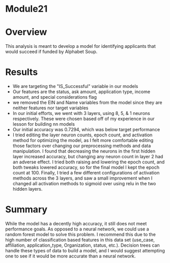 # Module21
# Overview
This analysis is meant to develop a model for identifying applicants that would succeed if funded by Alphabet Soup.

# Results
- We are targeting the "IS_Successful" variable in our models
- Our features are the status, ask amount, application type, income amount, and special considerations flag
- we removed the EIN and Name variables from the model since they are neither features nor target variables
- In our initial efforts, we went with 3 layers, using 8, 5, & 1 neurons respectively. These were chosen based off of my experience in our lesson for building nn models
- Our initial accuracy was 0.7294, which was below target performance
- I tried editing the layer neuron counts, epoch count, and activation method for optimizing the model, as I felt more comfortable editing those factors over changing our preprocessing methods and data manipulation. I found that decreasing the neurons in the first hidden layer increased accuracy, but changing any neuron count in layer 2 had an adverse effect. I tried both raising and lowering the epoch count, and both tweaks lowered accuracy, so for the final model I kept the epoch count at 100. Finally, I tried a few different configurations of activation methods across the 3 layers, and saw a small improvement when I changed all activation methods to sigmoid over using relu in the two hidden layers.

# Summary
While the model has a decently high accuracy, it still does not meet performance goals. 
As opposed to a neural network, we could use a random forest model to solve this problem. I recommend this due to the high number of classification based features in this data set (use_case, affiliation, application_type, Organization, status, etc.). Decision trees can handle these types of data to build a model, and I would suggest attempting one to see if it would be more accurate than a neural network.
